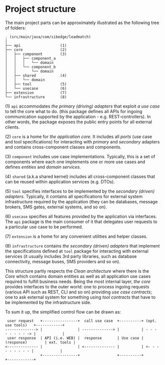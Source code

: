 # Project structure

The main project parts can be approximately illustrated as the following tree of folders:

```text
. (src/main/java/com/sibedge/leadmatch)
│
├── api                  (1)
├── core                 (2)
│   ├── component        (3)
│   │   ├── component_a
│   │   │   └── domain
│   │   └── component_b
│   │       └── domain
│   ├── shared           (4)
│   │   └── domain
│   ├── tool             (5)
│   └── usecase          (6)
├── extension            (7)
└── infrastructure       (8)
```

(1) `api` accommodates *the primary (driving) adapters* that exploit *a use case* to tell the core what to do. (this
package defines all APIs for ingoing communication supported by the application - e.g. REST-controllers). In other
words, the package exposes the public entry points for all external clients.

(2) `core` is a home for *the application core*. It includes all *ports* (use case and tool specifications) for
interacting with *primary* and *secondary* adapters and contains cross-component classes and components.

(3) `component` includes use case implementations. Typically, this is a set of components where each one implements one
or more use cases and defines *entities* and *domain services*.

(4) `shared` (a.k.a shared kernel) includes all cross-component classes that can be reused within application services
(e.g. DTOs).

(5) `tool` specifies interfaces to be implemented by the *secondary (driven) adapters*. Typically, it contains all
specifications for external system infrastructure required by the application (they can be databases, message brokers,
SMS gates, external systems, and so on).

(6) `usecase` specifies all features provided by the application via interfaces. The `api` package is the main consumer
of it that delegates user requests to a particular use case to be performed.

(7) `extension` is a home for any convenient utilities and helper classes.

(8) `infrastructure` contains *the secondary (driven) adapters* that implement the specifications defined at `tool`
package for interacting with external services (it usually includes 3rd party libraries, such as database connectivity,
message buses, SMS providers and so on).

This structure partly respects the *Clean architecture* where there is the *Core* which contains domain entities as well
as all application use cases required to fulfill business needs. Being the most internal layer, *the core* provides
interfaces to the outer world: one to process ingoing requests (various API such as REST, CLI and so on) providing
*use case contracts*; one to ask external system for something using *tool contracts* that have to be implemented by the
infrastructure side.

To sum it up, the simplified control flow can be drawn as:

```text
 user request   +----------------+  call use case  +----------+ (opt. use tools)   +------------+
--------------> |                | --------------> |          | - - - - - - - - -> |            |
 user response  | API (i.e. WEB) |  response       | Use case |  (response)        | ext. tools |
<-------------- |                | <-------------- |          | <- - - - - - - - - |            |
                +----------------+                 +----------+                    +------------+
```
